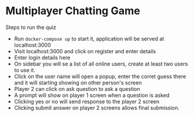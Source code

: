 # Multiplayer Chatting Game

Steps to run the quiz
- Run `docker-compose up` to start it, application will be served at localhost:3000
- Visit localhost:3000 and click on register and enter details
- Enter login details here
- On sidebar you will se a list of all online users, create at least two users to use it.
- Click on the user name will open a popup, enter the corret guess there and it will starting showing on other person's screen
- Player 2 can click on ask question to ask a question
- A prompt will show on player 1 screen when a question is asked
- Clicking yes or no will send response to the player 2 screen
- Clicking submit answer on player 2 screens allows final submission.

